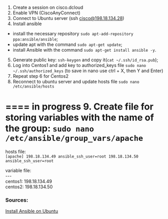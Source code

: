 1. Create a session on cisco.dcloud
2. Enable VPN (CiscoAnyConnect)
3. Connect to Ubuntu server (ssh cisco@198.18.134.28)
4. Install ansible
  - install the necessary repository `sudo apt-add-repository ppa:ansible/ansible`;
  - update apt with the command `sudo apt-get update`;
  - install Ansible with the command `sudo apt-get install ansible -y`.
5. Generate public key: `ssh-keygen` and copy it(`cat ~/.ssh/id_rsa.pub`);
6. Log into Centos1 and add key to authorized_keys file `sudo nano ~/.ssh/authorized_keys` (to save in nano use ctrl + X, then Y and Enter)
7. Repeat step 6 for Centos2
8. Reconnect to ubuntu server and update hosts file `sudo nano /etc/ansible/hosts`

==== in progress
9. Create file for storing variables with the name of the group: `sudo nano /etc/ansible/group_vars/apache`
====


hosts file:\
`[apache]
198.18.134.49 ansible_ssh_user=root
198.18.134.50 ansible_ssh_user=root`

variable file:\
---\
centos1: 198.18.134.49\
centos2: 198.18.134.50


### Sources:
[Install Ansible on Ubuntu](https://www.techrepublic.com/article/how-to-install-ansible-on-ubuntu-server-18-04/)
